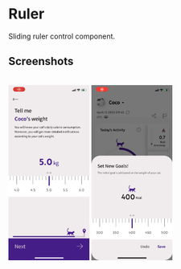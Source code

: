 Ruler
=================

Sliding ruler control component.

Screenshots
-----------
<br>
<span>
<img src = "Ruler/screenshot_1.gif" width="32%">
<img src = "Ruler/screenshot_2.gif" width="32%">
